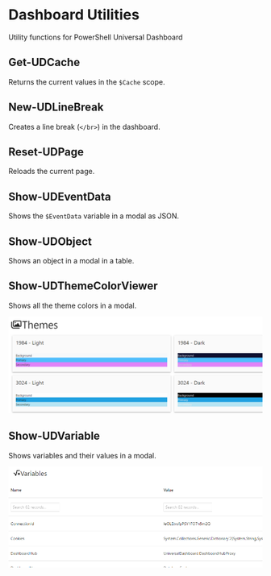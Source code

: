 # Dashboard Utilities

Utility functions for PowerShell Universal Dashboard

## Get-UDCache

Returns the current values in the `$Cache` scope.

## New-UDLineBreak

Creates a line break (`</br>`) in the dashboard.

## Reset-UDPage

Reloads the current page.

## Show-UDEventData

Shows the `$EventData` variable in a modal as JSON.

## Show-UDObject

Shows an object in a modal in a table.

## Show-UDThemeColorViewer

Shows all the theme colors in a modal.

![](./themes.png)

## Show-UDVariable

Shows variables and their values in a modal.

![](./variables.png)

